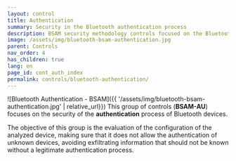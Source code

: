 ```yaml
---
layout: control
title: Authentication
summary: Security in the Bluetooth authentication process
description: BSAM security methodology controls focused on the Bluetooth device authentication process
image: /assets/img/bluetooth-bsam-authentication.jpg
parent: Controls
nav_order: 4
has_children: true
lang: en
page_id: cont_auth_index
permalink: controls/bluetooth-authentication/
---
```


![Bluetooth Authentication - BSAM]({{ '/assets/img/bluetooth-bsam-authentication.jpg' | relative_url}})
This group of controls (**BSAM-AU**) focuses on the security of the **authentication** process of Bluetooth devices.

The objective of this group is the evaluation of the configuration of the analyzed device, making sure that it does not allow the authentication of unknown devices, avoiding exfiltrating information that should not be known without a legitimate authentication process.
